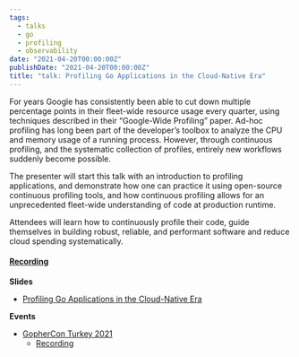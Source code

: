 ```yaml
---
tags:
  - talks
  - go
  - profiling
  - observability
date: "2021-04-20T00:00:00Z"
publishDate: "2021-04-20T00:00:00Z"
title: "talk: Profiling Go Applications in the Cloud-Native Era"
---
```


For years Google has consistently been able to cut down multiple percentage points in their fleet-wide resource usage every quarter, using techniques described in their “Google-Wide Profiling” paper. Ad-hoc profiling has long been part of the developer’s toolbox to analyze the CPU and memory usage of a running process. However, through continuous profiling, and the systematic collection of profiles, entirely new workflows suddenly become possible.

The presenter will start this talk with an introduction to profiling applications, and demonstrate how one can practice it using open-source continuous profiling tools, and how continuous profiling allows for an unprecedented fleet-wide understanding of code at production runtime.

Attendees will learn how to continuously profile their code, guide themselves in building robust, reliable, and performant software and reduce cloud spending systematically.

#### [Recording](https://youtu.be/-miC_jnQ_Yk)

**Slides**
* [Profiling Go Applications in the Cloud-Native Era](https://docs.google.com/presentation/d/1uue-Mpyw5zSuWfe1qphyhBtrCX4TmBWhN3iMcdYlnek/edit?usp=sharing)

**Events**
* [GopherCon Turkey 2021](https://gophercon.ist/#schedule)
  * [Recording](https://youtu.be/-miC_jnQ_Yk)
